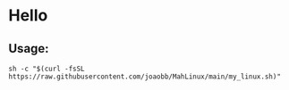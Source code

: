 # Hello

## Usage:
`sh -c "$(curl -fsSL https://raw.githubusercontent.com/joaobb/MahLinux/main/my_linux.sh)"`
